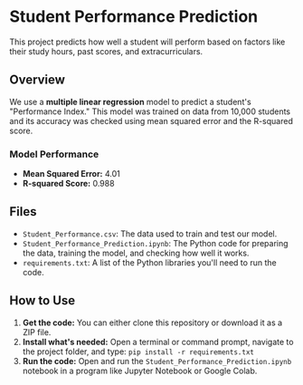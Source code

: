 # Student Performance Prediction

This project predicts how well a student will perform based on factors like their study hours, past scores, and extracurriculars.

## Overview

We use a **multiple linear regression** model to predict a student's "Performance Index." This model was trained on data from 10,000 students and its accuracy was checked using mean squared error and the R-squared score.

### Model Performance

*   **Mean Squared Error:** 4.01
*   **R-squared Score:** 0.988

## Files

*   `Student_Performance.csv`: The data used to train and test our model.
*   `Student_Performance_Prediction.ipynb`: The Python code for preparing the data, training the model, and checking how well it works.
*   `requirements.txt`: A list of the Python libraries you'll need to run the code.

## How to Use

1.  **Get the code:** You can either clone this repository or download it as a ZIP file.
2.  **Install what's needed:** Open a terminal or command prompt, navigate to the project folder, and type: `pip install -r requirements.txt`
3.  **Run the code:** Open and run the `Student_Performance_Prediction.ipynb` notebook in a program like Jupyter Notebook or Google Colab.
